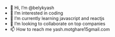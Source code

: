 - 👋 Hi, I’m @belykyash
- 👀 I’m interested in coding
- 🌱 I’m currently learning javascript and reactjs
- 💞️ I’m looking to collaborate on top companies
- 📫 How to reach me yash.motghare15gmail.com

<!---
belykyash/belykyash is a ✨ special ✨ repository because its `README.md` (this file) appears on your GitHub profile.
You can click the Preview link to take a look at your changes.
--->
